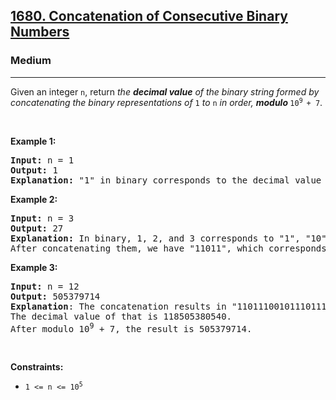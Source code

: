<h2><a href="https://leetcode.com/problems/concatenation-of-consecutive-binary-numbers/?envType=problem-list-v2&envId=vd2cmq9j">1680. Concatenation of Consecutive Binary Numbers</a></h2><h3>Medium</h3><hr><p>Given an integer <code>n</code>, return <em>the <strong>decimal value</strong> of the binary string formed by concatenating the binary representations of </em><code>1</code><em> to </em><code>n</code><em> in order, <strong>modulo </strong></em><code>10<sup>9 </sup>+ 7</code>.</p>

<p>&nbsp;</p>
<p><strong class="example">Example 1:</strong></p>

<pre>
<strong>Input:</strong> n = 1
<strong>Output:</strong> 1
<strong>Explanation: </strong>&quot;1&quot; in binary corresponds to the decimal value 1. 
</pre>

<p><strong class="example">Example 2:</strong></p>

<pre>
<strong>Input:</strong> n = 3
<strong>Output:</strong> 27
<strong>Explanation: </strong>In binary, 1, 2, and 3 corresponds to &quot;1&quot;, &quot;10&quot;, and &quot;11&quot;.
After concatenating them, we have &quot;11011&quot;, which corresponds to the decimal value 27.
</pre>

<p><strong class="example">Example 3:</strong></p>

<pre>
<strong>Input:</strong> n = 12
<strong>Output:</strong> 505379714
<strong>Explanation</strong>: The concatenation results in &quot;1101110010111011110001001101010111100&quot;.
The decimal value of that is 118505380540.
After modulo 10<sup>9</sup> + 7, the result is 505379714.
</pre>

<p>&nbsp;</p>
<p><strong>Constraints:</strong></p>

<ul>
	<li><code>1 &lt;= n &lt;= 10<sup>5</sup></code></li>
</ul>
